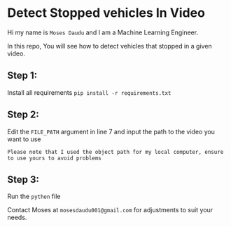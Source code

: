 # Detect Stopped vehicles In Video

Hi my name is `Moses Daudu` and I am a Machine Learning Engineer.

In this repo, You will see how to detect vehicles that stopped in a given video.

## Step 1:
Install all requirements
`pip install -r requirements.txt`

## Step 2:
Edit the `FILE_PATH` argument in line 7 and input the path to the video you want to use

`Please note that I used the object path for my local computer, ensure to use yours to avoid problems`

## Step 3:
Run the `python` file


Contact Moses at `mosesdaudu001@gmail.com` for adjustments to suit your needs.
